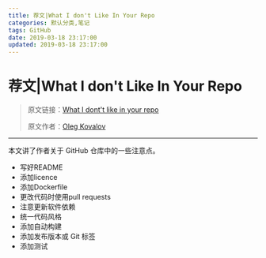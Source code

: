 ```yaml
---
title: 荐文|What I don't Like In Your Repo
categories: 默认分类,笔记
tags: GitHub
date: 2019-03-18 23:17:00
updated: 2019-03-18 23:17:00
---
```

# 荐文|What I don't Like In Your Repo

> 原文链接：[What I dont't like in your repo](https://itnext.io/what-i-dont-like-in-your-repo-a602577a526b)
>
> 原文作者：[Oleg Kovalov](https://itnext.io/@olegkovalov)

---

本文讲了作者关于 GitHub 仓库中的一些注意点。

- 写好README
- 添加licence
- 添加Dockerfile
- 更改代码时使用pull requests
- 注意更新软件依赖
- 统一代码风格
- 添加自动构建
- 添加发布版本或 Git 标签
- 添加测试